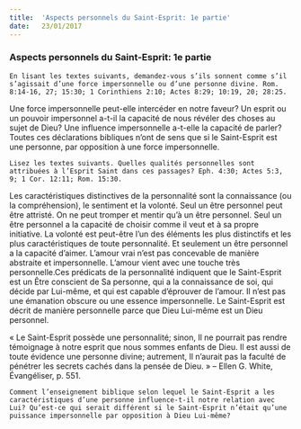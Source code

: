 ```yaml
---
title:  'Aspects personnels du Saint-Esprit: 1e partie'
date:   23/01/2017
---
```


### Aspects personnels du Saint-Esprit: 1e partie 

`En lisant les textes suivants, demandez-vous s’ils sonnent comme s’il s’agissait d’une force impersonnelle ou d’une personne divine. Rom. 8:14-16, 27; 15:30; 1 Corinthiens 2:10; Actes 8:29; 10:19, 20; 28:25.` 

Une force impersonnelle peut-elle intercéder en notre faveur? Un esprit ou un pouvoir impersonnel a-t-il la capacité de nous révéler des choses au sujet de Dieu? Une influence impersonnelle a-t-elle la capacité de parler? Toutes ces déclarations bibliques n’ont de sens que si le Saint-Esprit est une personne, par opposition à une force impersonnelle. 

`Lisez les textes suivants. Quelles qualités personnelles sont attribuées à l’Esprit Saint dans ces passages? Eph. 4:30; Actes 5:3, 9; 1 Cor. 12:11; Rom. 15:30.` 

Les caractéristiques distinctives de la personnalité sont la connaissance (ou la compréhension), le sentiment et la volonté. Seul un être personnel peut être attristé. On ne peut tromper et mentir qu’à un être personnel. Seul un être personnel a la capacité de choisir comme il veut et à sa propre initiative. La volonté est peut-être l’un des éléments les plus distinctifs et les plus caractéristiques de toute personnalité. Et seulement un être personnel a la capacité d’aimer. L’amour vrai n’est pas concevable de manière abstraite et impersonnelle. L’amour vient avec une touche très personnelle.Ces prédicats de la personnalité indiquent que le Saint-Esprit est un Être conscient de Sa personne, qui a la connaissance de soi, qui décide par Lui-même, et qui est capable d’éprouver de l’amour. Il n’est pas une émanation obscure ou une essence impersonnelle. Le Saint-Esprit est décrit de manière personnelle parce que Dieu Lui-même est un Dieu personnel. 

« Le Saint-Esprit possède une personnalité; sinon, Il ne pourrait pas rendre témoignage à notre esprit que nous sommes enfants de Dieu. Il est aussi de toute évidence une personne divine; autrement, Il n’aurait pas la faculté de pénétrer les secrets cachés dans la pensée de Dieu. » – Ellen G. White, Évangéliser, p. 551. 

`Comment l’enseignement biblique selon lequel le Saint-Esprit a les caractéristiques d’une personne influence-t-il notre relation avec Lui? Qu’est-ce qui serait différent si le Saint-Esprit n’était qu’une puissance impersonnelle par opposition à Dieu Lui-même?` 
